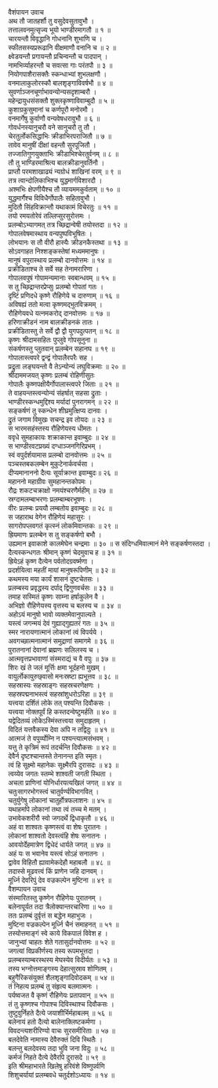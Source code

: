 वैशंपायन उवाच  
अथ तौ जातहर्शौ तु वसुदेवसुतावुभौ ।  
तत्तालवनमुत्सृज्य भूयो भाण्डीरमागतौ ॥ १ ॥  
चारयन्तौ विवृद्धानि गोधनानि शुभाणि च ।  
स्फीतसस्यप्ररूढानि वीक्षमाणौ वनानि च ॥ २ ॥  
क्ष्वेडयन्तौ प्रगायन्तौ प्रचिन्वन्तौ च पादपान् ।  
नामभिर्व्याहरन्तौ च सवत्सा गाः परंतपौ ॥ ३ ॥  
नियोगपाशैरासक्तैः स्कन्धाभ्यां शुभलक्षणौ ।  
वनमालाकुलोरस्कौ बालशृङ्‌‌गाविवर्षभौ ॥ ४ ॥  
सुवर्णाञ्जनचूर्णाभावन्योन्यसदृशाम्बरौ ।  
महेन्द्रायुधसंसक्तौ शुक्लकृष्णाविवाम्बुदौ ॥ ५ ॥  
कुशाग्रकुसुमानां च कर्णपूरौ मनोरमौ ।  
वनमार्गेषु कुर्वाणौ वन्यवेषधरावुभौ ॥ ६ ॥  
गोवर्धनस्यानुचरौ वने सानुचरौ तु तौ ।  
चेरतुर्लोकसिद्धाभिः क्रीडाभिरपराजितौ ॥ ७ ॥  
तावेव मानुषीं दीक्षां वहन्तौ सुरपूजितौ ।  
तज्जातिगुणयुक्ताभिः क्रीडाभिश्चेरतुर्वनम् ॥ ८ ॥  
तौ तु भाण्डिरमाश्रित्य बालक्रीडानुवर्तिनौ ।  
प्राप्तौ परमशाखाढ्यं न्यग्रोधं शाखिनां वरम् ॥ ९ ॥  
तत्र त्वान्दोलिकाभिश्च युद्धमार्गविशारदौ ।  
अश्मभिः क्षेपणीयैश्च तौ व्यायममकुर्वताम् ॥ १० ॥  
युद्धमार्गैश्च विविधैर्गोपालैः सहितावुभौ ।  
मुदितौ सिंहविक्रान्तौ यथाकामं विचेरतुः ॥ ११ ॥  
तयो रमयतोरेवं तल्लिप्सुरसुरोत्तमः ।  
प्रलम्बोऽभ्यागमत् तत्र च्छिद्रान्वेषी तयोस्तदा ॥ १२ ॥  
गोपालवेषमास्थाय वन्यपुष्पविभूषितः ।  
लोभयानः स तौ वीरौ हास्यैः क्रीडनकैस्तथा ॥ १३ ॥  
सोऽवगाहत निश्शङ्‌‌कस्तेषां मध्यममानुषः ।  
मानुषं वपुरास्थाय प्रलम्बो दानवोत्तमः ॥ १४ ॥  
प्रक्रीडिताश्च ते सर्वे सह तेनामरारिणा ।  
गोपालवपुषं गोपामन्यमानाः स्वबान्धवम् ॥ १५ ॥  
स तु च्छिद्रान्तरप्रेप्सुः प्रलम्बो गोपतां गतः ।  
दृष्टिं प्रणिदधे कृष्णे रौहिणेये च दारुणाम् ॥ १६ ॥  
अविषह्यं ततो मत्वा कृष्णमद्भुतविक्रमम् ।  
रौहिणेयवधे यत्नमकरोद् दानवोत्तमः ॥ १७ ॥  
हरिणाक्रीडनं नाम बालक्रीडनकं तातः ।  
प्रक्रीडितास्तु ते सर्वे द्वौ द्वौ युगपदुत्पतन् ॥ १८ ॥  
कृष्णः श्रीदामसहितः पुप्लुवे गोपसूनुना ॥  
संकर्षणस्तु प्लुतवान् प्रलम्बेन सहानघ ॥ १९ ॥  
गोपालास्त्वपरे द्वन्द्वं गोपालैरपरैः सह ।  
प्रद्रुता लङ्‌‌घयन्तो वै तेऽन्योन्यं लघुविक्रमाः ॥ २० ॥  
श्रीदाममजयत् कृष्णः प्रलम्बं रोहिणीसुतः  
गोपालैः कृष्णपक्षीयैर्गोपालास्त्वपरे जिताः ॥ २१ ॥  
ते वाहयन्तस्त्वन्योन्यं संहर्षात् सहसा द्रुताः ।  
भाण्डीरस्कन्धमुद्दिश्य मर्यादां पुनरागमन् ॥ २२ ॥  
सङ्‌‌कर्षणं तु स्कन्धेन शीघ्रमुत्क्षिप्य दानवः ।  
द्रुतं जगाम विमुखः सचन्द्र इव तोयदः ॥ २३ ॥  
स भारमसहंस्तस्य रौहिणेयस्य धीमतः ।  
ववृधे सुमहाकायः शक्राकान्त इवाम्बुदः ॥ २४ ॥  
स भाण्डीरवटप्रख्यं दग्धाञ्जनगिरिप्रभम् ।  
स्वं वपुर्दर्शयामास प्रलम्बो दानवोत्तमः ॥ २५ ॥  
पञ्चस्तबकलम्बेन मुकुटेनार्कवर्चसा ।  
दीप्यमानाननो दैत्यः सूर्याक्रान्त इवाम्बुदः॥ २६ ॥  
महाननो महाग्रीवः सुमहानन्तकोपमः ।  
रौद्रः शकटचक्राक्षो नमयंश्चरणैर्महीम् ॥ २७ ॥  
स्रग्दामलम्बाभरणः प्रलम्बाम्बरभूषणः ।  
वीरः प्रलम्बः प्रययौ लम्बतोय इवाम्बुदः ॥ २८ ॥  
स जहाराथ वेगेन रौहिणेयं महासुरः ।  
सागरोपप्लवगतं कृत्स्नं लोकमिवान्तकः ॥ २९ ॥  
ह्रियमाणः प्रलम्बेन स तु सङ्‌‌कर्षणो बभौ ।  
उह्यमान इवाकाशे कालमेघेन चन्द्रमाः ॥ ३० ॥
स संदिग्धमिवात्मानं मेने सङ्‌‌कर्षणस्तदा ।  
दैत्यस्कन्धगतः श्रीमान् कृष्णं चेदमुवाच ह ॥ ३१ ॥  
ह्रियेऽहं कृष्ण दैत्येन पर्वतोदग्रवर्ष्मणा ।  
प्रदर्शयित्वा महतीं मायां मानुषरूपिणीम् ॥ ३२ ॥  
कथमस्य मया कार्यं शासनं दुष्टचेतसः ।  
प्रलम्बस्य प्रवृद्धस्य दर्पाद् द्विगुणवर्चसः ॥ ३३ ॥  
तमाह सस्मितं कृष्णः साम्ना हर्षाकुलेन वै ।  
अभिज्ञो रौहिणेयस्य वृत्तस्य च बलस्य च ॥ ३४ ॥  
अहोऽयं मानुषो भावो व्यक्तमेवानुपाल्यते ।  
यस्त्वं जगन्मयं देवं गुह्याद्‌गुह्यतरं गतः ॥ ३५ ॥  
स्मर नारायणात्मानं लोकानां त्वं विपर्यये ।  
अवगच्छात्मनात्मानं समुद्राणां समागमे ॥ ३६ ॥  
पुरातनानां देवानां ब्रह्मणः सलिलस्य च ।  
आत्मवृत्तप्रभावाणां संस्मराद्यं च वै वपुः ॥ ३७ ॥  
शिरः खं ते जलं मूर्त्तिः क्षमा भूर्दहनो मुखम् ।  
वायुर्लोकायुरुछ्‌वासो मनःस्रष्टा ह्यभूत्तव ॥ ३८ ॥  
सहस्रास्यः सहस्राङ्‌‌गः सहस्रचरणेक्षणः ।  
सहस्रपद्मनाभस्त्वं सहस्रांशुधरोऽरिहा ॥ ३९ ॥  
यत्त्वया दर्शितं लोके तत् पश्यन्ति दिवौकसः ।  
यत्त्वया नोक्तपूर्वं हि कस्तदन्वेष्टुमर्हति ॥ ४० ॥  
यद्वेदितव्यं लोकेऽस्मिंस्तत्त्वया समुदाहृतम् ।  
विदितं यत्तवैकस्य देवा अपि न तद्विदुः ॥ ४१ ॥  
आत्मजं ते वपुर्व्योम्नि न पश्यन्त्यात्मसंभवम् ।  
यत्तु ते कृत्रिमं रूपं तदर्चन्ति दिवौकसः ॥ ४२ ॥  
देवैर्न दृष्टश्चान्तस्ते तेनानन्त इति स्मृतः।  
त्वं हि सूक्ष्मो महानेकः सूक्ष्मैरपि दुरासदः ॥ ४३ ॥  
त्वय्येव जगतः स्तम्भे शाश्वती जगती स्थिता ।  
अचला प्राणिनां योनिर्धारयत्यखिलं जगत् ॥ ४४ ॥  
चतुःसागरभोगस्त्वं चातुर्वर्ण्यविभागवित् ।  
चतुर्युगेषु लोकानां चातुर्होत्रफलाशनः ॥ ४५ ॥  
यथाहमपि लोकानां तथा त्वं तच्च मे मतम् ।  
उभावेकशरीरौ स्वो जगदर्थे द्विधाकृतौ ॥ ४६ ॥  
अहं वा शाश्वतः कृष्णस्त्वं वा शेषः पुरातनः ।  
लोकानां शाश्वतो देवस्त्वंहि शेषः सनातनः ।  
आवयोर्देहमात्रेण द्विधेदं धार्यते जगत् ॥ ४७ ॥  
अहं यः स भवानेव यस्त्वं सोऽहं सनातनः ।  
द्वावेव विहितौ ह्यावामेकदेहौ महाबलौ ॥ ४८ ॥  
तदास्से मूढवत्त्वं किं प्राणेन जहि दानवम् ।  
मूर्ध्नि देवरिपुं देव वज्रकल्पेन मुष्टिना ॥ ४९ ॥  
वैशम्पायन उवाच  
संस्मारितस्तु कृष्णेन रौहिणेयः पुरातनम् ।  
बलेनापूर्यत तदा त्रैलोक्यान्तरचारिणा ॥ ५० ॥  
ततः प्रलम्बं दुर्वृत्तं स बद्धेन महाभुजः ।  
मुष्टिना वज्रकल्पेन मूर्ध्नि चैनं समाहनत् ॥ ५१ ॥  
तस्योत्तमाङ्‌‌गं स्वे काये विकपालं विवेश ह ।  
जानुभ्यां चाहतः शेते गतासुर्दानवोत्तमः ॥ ५२ ॥  
जगत्यां विप्रकीर्णस्य तस्य रूपमभूत्तदा ।  
प्रलम्बस्याम्बरस्थस्य मेघस्येव विदीर्यतः ॥ ५३ ॥  
तस्य भग्नोत्तमाङ्‌‌गस्य देहात्सुस्राव शोणितम् ।  
बहुगैरिकसंयुक्तं शैलशृङ्‌‌गादिवोदकम् ॥ ५४ ॥  
तं निहत्य प्रलम्बं तु संहृत्य बलमात्मनः ।  
पर्यष्वजत वै कृष्णं रौहिणेयः प्रतापवान् ॥ ५५ ॥  
तं तु कृष्णश्च गोपाश्च दिविस्थाश्च दिवौकसः ।  
तुष्टुवुर्निहते दैत्ये जयाशीर्भिर्महाबलम् ॥ ५६ ॥  
बलेनायं हतो दैत्यो बालेनाक्लिष्टकर्मणा ।  
विवदन्त्यशरीरिण्यो वाचः सुरसमीरिताः ॥ ५७ ॥  
बलदेवेति नामास्य देवैरुक्तं दिवि स्थितैः ।  
बलन्तु बलदेवस्य तदा भुवि जना विदुः ॥ ५८ ॥  
कर्मजं निहते दैत्ये देवैरपि दुरासदे ॥ ५९ ॥  
इति श्रीमहाभारते खिलेषु हरिवंशे विष्णुपर्वणि  
शिशुचर्यायां प्रलम्बवधे चतुर्दशोऽध्यायः ॥ १४ ॥

